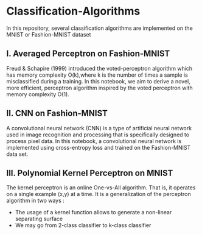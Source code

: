 # Classification-Algorithms
In this repository, several classification algorithms are implemented on the MNIST or Fashion-MNIST dataset


## I. Averaged Perceptron on Fashion-MNIST 

Freud & Schapire (1999) introduced the voted-perceptron algorithm which has memory complexity O(k),where k is the number of times a sample is misclassified during a training. In this notebook, we aim to derive a novel, more efficient, perceptron algorithm inspired by the voted perceptron with memory complexity O(1).

## II. CNN on Fashion-MNIST 
A convolutional neural network (CNN) is a type of artificial neural network used in image recognition and processing that is specifically designed to process pixel data. In this notebook, a convolutional neural network is implemented using cross-entropy loss and trained on the Fashion-MNIST data set. 

## III. Polynomial Kernel Perceptron on MNIST 

The kernel perceptron is an online One-vs-All algorithm. That is, it operates on a single example (x,y) at a time. It is a generalization of the perceptron algorithm in two ways :
  - The usage of a kernel function allows to generate a non-linear separating surface
  - We may go from 2-class classifier to k-class classifier
